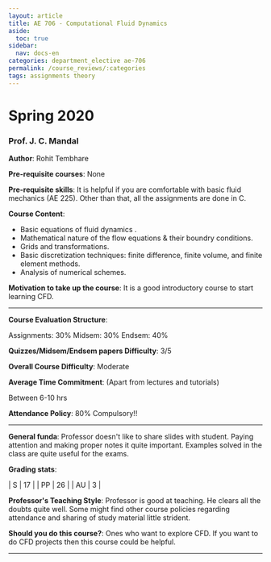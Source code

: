 ```yaml
---
layout: article
title: AE 706 - Computational Fluid Dynamics
aside:
  toc: true
sidebar:
  nav: docs-en
categories: department_elective ae-706
permalink: /course_reviews/:categories
tags: assignments theory
---
```


# Spring 2020
### Prof. J. C. Mandal
**Author**: Rohit Tembhare

**Pre-requisite courses**: None

**Pre-requisite skills**: It is helpful if you are comfortable with basic fluid mechanics (AE 225). Other than that, all the assignments are done in C.


**Course Content**:
* Basic equations of fluid dynamics .
* Mathematical nature of the flow equations & their boundry conditions.
 * Grids and transformations.
 * Basic discretization techniques: finite difference, finite volume, and finite element methods.
* Analysis of numerical schemes.

**Motivation to take up the course**: It is a good introductory course to start learning CFD.

---

**Course Evaluation Structure**:

Assignments: 30%
Midsem: 30%
Endsem: 40%



**Quizzes/Midsem/Endsem papers Difficulty**: 3/5

**Overall Course Difficulty**: Moderate

**Average Time Commitment**:
(Apart from lectures and tutorials)

Between 6-10 hrs

**Attendance Policy**: 80% Compulsory!!


---

**General funda**: Professor doesn't like to share slides with student. Paying attention and making proper notes it quite important. Examples solved in the class are quite useful for the exams.


**Grading stats**:

| S | 17  |
| PP | 26  |
| AU | 3  |

**Professor's Teaching Style**: Professor is good at teaching. He clears all the doubts quite well. Some might find other course policies regarding attendance and sharing of study material little strident.

**Should you do this course?**: Ones who want to explore CFD. If you want to do CFD projects then this course could be helpful.


---
